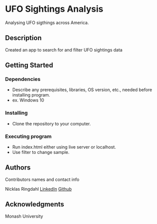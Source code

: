 # UFO Sightings Analysis

Analysing UFO sigthings across America.

## Description

Created an app to search for and filter UFO sightings data

## Getting Started

### Dependencies

* Describe any prerequisites, libraries, OS version, etc., needed before installing program.
* ex. Windows 10

### Installing

* Clone the repository to your computer.

### Executing program

* Run index.html either using live server or localhost.
* Use filter to change sample.


## Authors

Contributors names and contact info

Nicklas Ringdahl
[LinkedIn](www.linkedin.com/in/nicklas-ringdahl)
[Github](https://github.com/Nicklasringdahl)



## Acknowledgments

Monash University
